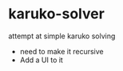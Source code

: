 karuko-solver
=============

attempt at simple karuko solving

* need to make it recursive
* Add a UI to it
